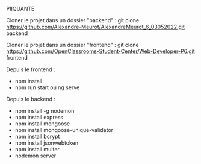 PIIQUANTE

Cloner le projet dans un dossier "backend" : 
git clone https://github.com/Alexandre-Meurot/AlexandreMeurot_6_03052022.git backend

Cloner le projet dans un dossier "frontend" : 
git clone https://github.com/OpenClassrooms-Student-Center/Web-Developer-P6.git frontend


Depuis le frontend :
- npm install
- npm run start ou ng serve


Depuis le backend :
- npm install -g nodemon
- npm install express
- npm install mongoose
- npm install mongoose-unique-validator
- npm install bcrypt
- npm install jsonwebtoken
- npm install multer
- nodemon server
